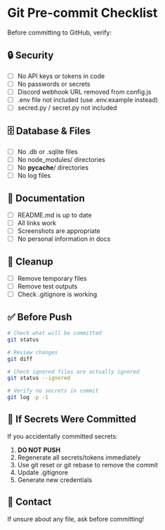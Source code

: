 # Git Pre-commit Checklist

Before committing to GitHub, verify:

## 🔒 Security
- [ ] No API keys or tokens in code
- [ ] No passwords or secrets
- [ ] Discord webhook URL removed from config.js
- [ ] .env file not included (use .env.example instead)
- [ ] secred.py / secret.py not included

## 🗄️ Database & Files
- [ ] No .db or .sqlite files
- [ ] No node_modules/ directories
- [ ] No __pycache__/ directories
- [ ] No log files

## 📝 Documentation
- [ ] README.md is up to date
- [ ] All links work
- [ ] Screenshots are appropriate
- [ ] No personal information in docs

## 🧹 Cleanup
- [ ] Remove temporary files
- [ ] Remove test outputs
- [ ] Check .gitignore is working

## ✅ Before Push
```bash
# Check what will be committed
git status

# Review changes
git diff

# Check ignored files are actually ignored
git status --ignored

# Verify no secrets in commit
git log -p -1
```

## 🚨 If Secrets Were Committed

If you accidentally committed secrets:
1. **DO NOT PUSH**
2. Regenerate all secrets/tokens immediately
3. Use git reset or git rebase to remove the commit
4. Update .gitignore
5. Generate new credentials

## 📧 Contact
If unsure about any file, ask before committing!
